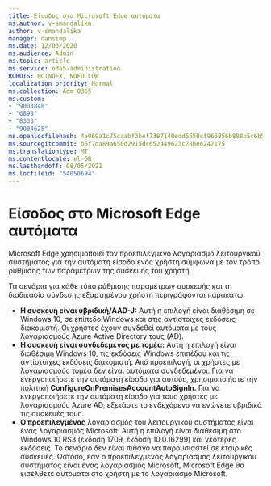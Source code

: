```yaml
---
title: Είσοδος στο Microsoft Edge αυτόματα
ms.author: v-smandalika
author: v-smandalika
manager: dansimp
ms.date: 12/03/2020
ms.audience: Admin
ms.topic: article
ms.service: o365-administration
ROBOTS: NOINDEX, NOFOLLOW
localization_priority: Normal
ms.collection: Adm_O365
ms.custom:
- "9003848"
- "6898"
- "8333"
- "9004625"
ms.openlocfilehash: 4e069a1c75caabf3bef7387140edd5650cf966856b888b5c6b5618a603986d6d
ms.sourcegitcommit: b5f7da89a650d2915dc652449623c78be6247175
ms.translationtype: MT
ms.contentlocale: el-GR
ms.lasthandoff: 08/05/2021
ms.locfileid: "54050694"
---
```

# <a name="sign-in-to-microsoft-edge-automatically"></a>Είσοδος στο Microsoft Edge αυτόματα

Microsoft Edge χρησιμοποιεί τον προεπιλεγμένο λογαριασμό λειτουργικού συστήματος για την αυτόματη είσοδο ενός χρήστη σύμφωνα με τον τρόπο ρύθμισης των παραμέτρων της συσκευής του χρήστη. 

Τα σενάρια για κάθε τύπο ρύθμισης παραμέτρων συσκευής και τη διαδικασία σύνδεσης εξαρτημένου χρήστη περιγράφονται παρακάτω:

- **Η συσκευή είναι υβριδική/AAD-J:** Αυτή η επιλογή είναι διαθέσιμη σε Windows 10, σε επίπεδο Windows και στις αντίστοιχες εκδόσεις διακομιστή. Οι χρήστες έχουν συνδεθεί αυτόματα με τους λογαριασμούς Azure Active Directory τους (AD).
- **Η συσκευή είναι συνδεδεμένος με τομέα:** Αυτή η επιλογή είναι διαθέσιμη Windows 10, τις εκδόσεις Windows επιπέδου και τις αντίστοιχες εκδόσεις διακομιστή. Από προεπιλογή, οι χρήστες με λογαριασμούς τομέα δεν είναι αυτόματα συνδεδεμένοι. Για να ενεργοποιήσετε την αυτόματη είσοδο για αυτούς, χρησιμοποιήστε την πολιτική **ConfigureOnPremisesAccountAutoSignIn.** Για να ενεργοποιήσετε την αυτόματη είσοδο για τους χρήστες με λογαριασμούς Azure AD, εξετάστε το ενδεχόμενο να ενώνετε υβριδικά τις συσκευές τους.
- **Ο προεπιλεγμένος** λογαριασμός του λειτουργικού συστήματος είναι ένας λογαριασμός Microsoft: Αυτή η επιλογή είναι διαθέσιμη στο Windows 10 RS3 (έκδοση 1709, έκδοση 10.0.16299) και νεότερες εκδόσεις. Το σενάριο δεν είναι πιθανό να παρουσιαστεί σε εταιρικές συσκευές. Ωστόσο, εάν ο προεπιλεγμένος λογαριασμός λειτουργικού συστήματος είναι ένας λογαριασμός Microsoft, Microsoft Edge θα εισέλθετε αυτόματα στο χρήστη με το λογαριασμό Microsoft.
 
 
